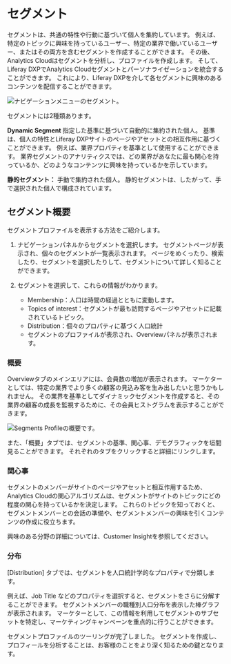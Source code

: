 # セグメント

セグメントは、共通の特性や行動に基づいて個人を集約しています。 例えば、特定のトピックに興味を持っているユーザー、特定の業界で働いているユーザー、またはその両方を含むセグメントを作成することができます。 その後、Analytics Cloudはセグメントを分析し、プロファイルを作成します。 そして、Liferay DXPでAnalytics Cloudセグメントとパーソナライゼーションを統合することができます。 これにより、Liferay DXPを介して各セグメントに興味のあるコンテンツを配信することができます。

![ナビゲーションメニューのセグメント。](segments/images/01.png)

セグメントには2種類あります。

**Dynamic Segment** 指定した基準に基づいて自動的に集約された個人。 基準は、個人の特性とLiferay DXPサイトのページやアセットとの相互作用に基づくことができます。 例えば、業界プロパティを基準として使用することができます。 業界セグメントのアナリティクスでは、どの業界があなたに最も関心を持っているか、どのようなコンテンツに興味を持っているかを示しています。

**静的セグメント：** 手動で集約された個人。 静的セグメントは、したがって、手で選択された個人で構成されています。

## セグメント概要

セグメントプロファイルを表示する方法をご紹介します。

1.  ナビゲーションパネルからセグメントを選択します。 セグメントページが表示され、個々のセグメントが一覧表示されます。 ページをめくったり、検索したり、セグメントを選択したりして、セグメントについて詳しく知ることができます。

2.  セグメントを選択して、これらの情報がわかります。

      - Membership：人口は時間の経過とともに変動します。
      - Topics of interest：セグメントが最も訪問するページやアセットに記載されているトピック。
      - Distribution：個々のプロパティに基づく人口統計
      - セグメントのプロファイルが表示され、Overviewパネルが表示されます。

### 概要

Overviewタブのメインエリアには、会員数の増加が表示されます。 マーケターとしては、特定の業界でより多くの顧客の見込み客を生み出したいと思うかもしれません。 その業界を基準としてダイナミックセグメントを作成すると、その業界の顧客の成長を監視するために、その会員ヒストグラムを表示することができます。

![Segments Profileの概要です。](segments/images/02.png)

また、「概要」タブでは、セグメントの基準、関心事、デモグラフィックを垣間見ることができます。 それぞれのタブをクリックすると詳細にリンクします。

### 関心事

セグメントのメンバーがサイトのページやアセットと相互作用するため、Analytics Cloudの関心アルゴリズムは、セグメントがサイトのトピックにどの程度の関心を持っているかを決定します。 これらのトピックを知っておくと、セグメントメンバーとの会話の準備や、セグメントメンバーの興味を引くコンテンツの作成に役立ちます。

興味のある分野の詳細については、Customer Insightを参照してください。

### 分布

[Distribution] タブでは、セグメントを人口統計学的なプロパティで分類します。

例えば、Job Title などのプロパティを選択すると、セグメントをさらに分解することができます。 セグメントメンバーの職種別人口分布を表示した棒グラフが表示されます。 マーケターとして、この情報を利用してセグメントのサブセットを特定し、マーケティングキャンペーンを重点的に行うことができます。

セグメントプロファイルのツーリングが完了しました。 セグメントを作成し、プロフィールを分析することは、お客様のことをより深く知るための鍵となります。
